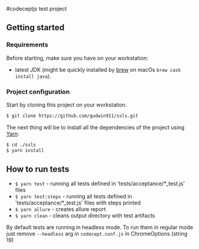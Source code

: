 #codeceptjs test project

## Getting started

### Requirements

Before starting, make sure you have on your workstation:
- latest JDK (might be quickly installed by [brew](https://brew.sh/) on macOs `brew cask install java`).

### Project configuration

Start by cloning this project on your workstation.

```bash
$ git clone https://github.com/gudwin911/ssls.git
```

The next thing will be to install all the dependencies of the project using [Yarn](https://yarnpkg.com/en/):
```bash
$ cd ./ssls
$ yarn install
```

## How to run tests
* `$ yarn test` - running all tests defined in 'tests/acceptance/*_test.js' files
* `$ yarn test:steps` - running all tests defined in 'tests/acceptance/*_test.js' files with steps printed 
* `$ yarn allure` - creates allure report
* `$ yarn clean` - cleans output directory with test artifacts

By default tests are running in headless mode. To run them in regular mode just remove `--headless` arg in `codecept.conf.js` in ChromeOptions (string 19)
